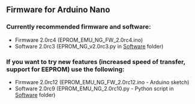 ## Firmware for Arduino Nano

### Currently recommended firmware and software:
* Firmware 2.0rc4 (EPROM_EMU_NG_FW_2.0rc4.ino)
* Software 2.0rc3 (EPROM_NG_v2.0rc3.py in [Software](https://github.com/Kris-Sekula/EPROM-EMU-NG/tree/master/Software) folder)

### If you want to try new features (increased speed of transfer, support for EEPROM) use the following:
* Firmware 2.0rc12 (EPROM_EMU_NG_FW_2.0rc12.ino - Arduino sketch)
* Software 2.0rc9 (EPROM_EMU_NG_2.0rc10.py - Python script in [Software](https://github.com/Kris-Sekula/EPROM-EMU-NG/tree/master/Software) folder)
